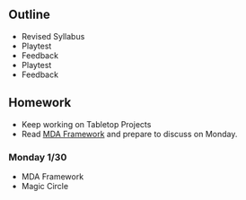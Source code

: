 ## Outline
- Revised Syllabus
- Playtest
- Feedback
- Playtest
- Feedback

## Homework
- Keep working on Tabletop Projects
- Read [MDA Framework](https://github.com/bezark/FCLC-Video-Game-Design/blob/main/Readings/MDA.pdf) and prepare to discuss on Monday.


### Monday 1/30
- MDA Framework
- Magic Circle

